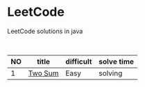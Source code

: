 # LeetCode
LeetCode solutions in java
<table>
 <thead>
  <th>NO</th>
  <th>title</th>
  <th>difficult</th>
  <th>solve time</th>
 </thead>
 <tbody>
  <tr>
   <td>1</td>
   <td><a href="https://leetcode.com/problems/two-sum/description/">Two Sum</a></td>
   <td>Easy</td>
   <td>solving</td>
  </tr>
 </tbody>
  
</table>
